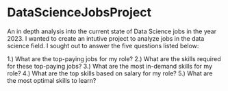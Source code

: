# DataScienceJobsProject
An in depth analysis into the current state of Data Science jobs in the year 2023.
I wanted to create an intutive project to analyze jobs in the data science field.
I sought out to answer the five questions listed below:

1.) What are the top-paying jobs for my role?
2.) What are the skills required for these top-paying jobs?
3.) What are the most in-demand skills for my role?
4.) What are the top skills based on salary for my role?
5.) What are the most optimal skills to learn?
